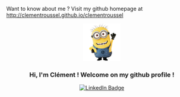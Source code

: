
Want to know about me ? Visit my github homepage at http://clementroussel.github.io/clementroussel

<div id="header" align="center">
  <img src="./icons/hello.png" width="100"/>
</div>

<div id="header" align="center">
  <h3>
  Hi, I'm Clément ! Welcome on my github profile !
  </h3>
</div>


<div id="badges" align="center">
  <a href="https://www.linkedin.com/in/clementroussel88">
    <img src="https://img.shields.io/badge/LinkedIn-blue?style=for-the-badge&logo=linkedin&logoColor=white" alt="LinkedIn Badge"/>
</div>